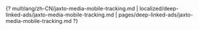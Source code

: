 {? multilang/zh-CN/jaxto-media-mobile-tracking.md | localized/deep-linked-ads/jaxto-media-mobile-tracking.md | pages/deep-linked-ads/jaxto-media-mobile-tracking.md ?}
